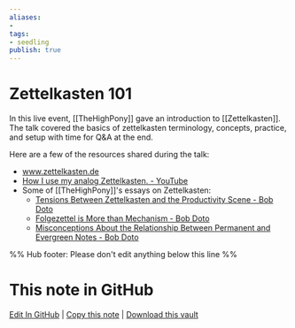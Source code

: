 ```yaml
---
aliases: 
- 
tags:
- seedling
publish: true
---
```


# Zettelkasten 101

In this live event, [[TheHighPony]] gave an introduction to [[Zettelkasten]]. The talk covered the basics of zettelkasten terminology, concepts, practice, and setup with time for Q&A at the end.

Here are a few of the resources shared during the talk:

- www.zettelkasten.de
- [How I use my analog Zettelkasten. - YouTube](https://www.youtube.com/watch?v=k71P3nRsXwU)
- Some of [[TheHighPony]]'s essays on Zettelkasten:
	- [ Tensions Between Zettelkasten and the Productivity Scene - Bob Doto](https://bobdoto.computer/zettelkasten-storage)
	- [Folgezettel is More than Mechanism - Bob Doto](https://bobdoto.computer/folgezettel-mechanics)
	- [Misconceptions About the Relationship Between Permanent and Evergreen Notes - Bob Doto](https://bobdoto.computer/perm-vs-evergreen)


%% Hub footer: Please don't edit anything below this line %%

# This note in GitHub

<span class="git-footer">[Edit In GitHub](https://github.dev/obsidian-community/obsidian-hub/blob/main/04%20-%20Guides%2C%20Workflows%2C%20%26%20Courses/Community%20Talks/Zettelkasten%20101.md "git-hub-edit-note") | [Copy this note](https://raw.githubusercontent.com/obsidian-community/obsidian-hub/main/04%20-%20Guides%2C%20Workflows%2C%20%26%20Courses/Community%20Talks/Zettelkasten%20101.md "git-hub-copy-note") | [Download this vault](https://github.com/obsidian-community/obsidian-hub/archive/refs/heads/main.zip "git-hub-download-vault") </span>
